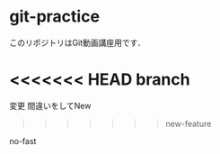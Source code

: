 # git-practice
このリポジトリはGit動画講座用です．

<<<<<<< HEAD
branch
=======
変更
間違いをしてNew
>>>>>>> new-feature

no-fast
